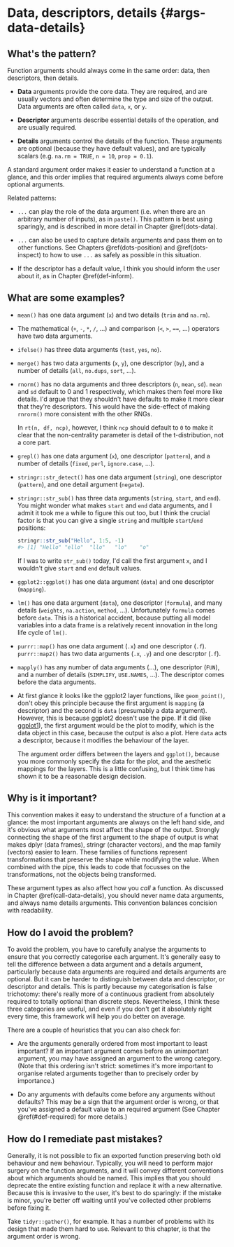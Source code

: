 # Data, descriptors, details {#args-data-details}



## What's the pattern?

Function arguments should always come in the same order: data, then descriptors, then details.

* __Data__ arguments provide the core data. They are required, and are usually
  vectors and often determine the type and size of the output. Data arguments
  are often called `data`, `x`, or `y`. 

* __Descriptor__ arguments describe essential details of the operation, and 
  are usually required.
  
* __Details__ arguments control the details of the function. These arguments
  are optional (because they have default values), and are typically scalars 
  (e.g. `na.rm = TRUE`, `n = 10`, `prop = 0.1`).

A standard argument order makes it easier to understand a function at a glance, and this order implies that required arguments always come before optional arguments.

Related patterns:

* `...` can play the role of the data argument (i.e. when there are an 
  arbitrary number of inputs), as in `paste()`. This pattern is best using
  sparingly, and is described in more detail in Chapter \@ref(dots-data). 

* `...` can also be used to capture details arguments and pass them on to 
  other functions. See Chapters \@ref(dots-position) and \@ref(dots-inspect) 
  to how to use `...` as safely as possible in this situation.

* If the descriptor has a default value, I think you should inform the user 
  about it, as in Chapter \@ref(def-inform).

## What are some examples?

*   `mean()` has one data argument (`x`) and two details (`trim` and `na.rm`).

*   The mathematical (`+`, `-`, `*`, `/`, ...) and comparison (`<`, `>`, `==`,
    ...) operators have two data arguments.

*   `ifelse()` has three data arguments (`test`, `yes`, `no`).

*   `merge()` has two data arguments (`x`, `y`), one descriptor (`by`), 
    and a number of details (`all`, `no.dups`, `sort`, ...).

*   `rnorm()` has no data arguments and three descriptors (`n`, `mean`, `sd`).
    `mean` and `sd` default to 0 and 1 respectively, which makes them feel 
    more like details. I'd argue that they shouldn't have defaults to make it 
    more clear that they're descriptors. This would have the side-effect of 
    making `rnrorm()` more consistent with the other RNGs.
    
    In `rt(n, df, ncp)`, however, I think `ncp` should default to `0` to make 
    it clear that the non-centrality parameter is detail of the t-distribution,
    not a core part.

*   `grepl()` has one data argument (`x`), one descriptor (`pattern`), and a 
    number of details (`fixed`, `perl`, `ignore.case`, ...).
    
*   `stringr::str_detect()` has one data argument (`string`), one descriptor
    (`pattern`), and one detail argument (`negate`).
    
*   `stringr::str_sub()` has three data arguments (`string`, `start`, and 
    `end`). You might wonder what makes `start` and `end` data arguments, and
    I admit it took me a while to figure this out too, but I think the
    crucial factor is that you can give a single `string` and multiple 
    `start`/`end` positions:
    
    
    ```r
    stringr::str_sub("Hello", 1:5, -1)
    #> [1] "Hello" "ello"  "llo"   "lo"    "o"
    ```
    
    If I was to write `str_sub()` today, I'd call the first argument `x`, and 
    I wouldn't give `start` and `end` default values.

*   `ggplot2::ggplot()` has one data argument (`data`) and one descriptor 
    (`mapping`). 

*   `lm()` has one data argument (`data`), one descriptor (`formula`), and
    many details (`weights`, `na.action`, `method`, ...). Unfortunately 
    `formula` comes before `data`. This is a historical accident, because 
    putting all model variables into a data frame is a relatively recent
    innovation in the long life cycle of `lm()`.

*   `purrr::map()` has one data argument (`.x`) and one descriptor (`.f`).
    `purrr::map2()` has two data arguments (`.x`, `.y`) and one descrptor 
     (`.f`).

*   `mapply()` has any number of data arguments (...), one descriptor (`FUN`),
    and a number of details (`SIMPLIFY`, `USE.NAMES`, ...). The descriptor
    comes before the data arguments.

*   At first glance it looks like the ggplot2 layer functions, like 
    `geom_point()`, don't obey this principle because the first argument is
    `mapping` (a descriptor) and the second is `data` (presumably a data 
    argument). However, this is because ggplot2 doesn't use the pipe. If it
    did (like [ggplot1](https://github.com/hadley/ggplot1)), the first 
    argument would be the plot to modify, which is the data object in this case,
    because the output is also a plot. Here `data` acts a descriptor, because
    it modifies the behaviour of the layer.
    
    The argument order differs between the layers and `ggplot()`, because you
    more commonly specify the data for the plot, and the aesthetic mappings
    for the layers. This is a little confusing, but I think time has shown it
    to be a reasonable design decision.

## Why is it important?

This convention makes it easy to understand the structure of a function at a glance: the most important arguments are always on the left hand side, and it's obvious what arguments most affect the shape of the output. Strongly connecting the shape of the first argument to the shape of output is what makes dplyr (data frames), stringr (character vectors), and the map family (vectors) easier to learn. These families of functions represent transformations that preserve the shape while modifying the value. When combined with the pipe, this leads to code that focusses on the transformations, not the objects being transformed.

These argument types as also affect how you _call_ a function. As discussed in Chapter \@ref(call-data-details), you should never name data arguments, and always name details arguments. This convention balances concision with readability.

## How do I avoid the problem?

To avoid the problem, you have to carefully analyse the arguments to ensure that you correctly categorise each argument. It's generally easy to tell the difference between a data argument and a details argument, particularly because data arguments are required and details arguments are optional. But it can be harder to distinguish between data and descriptor, or descriptor and details. This is partly because my categorisation is false trichotomy: there's really more of a continuous gradient from absolutely required to totally optional than discrete steps. Nevertheless, I think these three categories are useful, and even if you don't get it absolutely right every time, this framework will help you do better on average.

There are a couple of heuristics that you can also check for:

* Are the arguments generally ordered from most important to least important? 
  If an important argument comes before an unimportant argument, you may have 
  assigned an argument to the wrong category. (Note that this ordering isn't
  strict: sometimes it's more important to organise related arguments together
  than to precisely order by importance.)

* Do any arguments with defaults come before any arguments without defaults?
  This may be a sign that the argument order is wrong, or that you've 
  assigned a default value to an required argument (See Chapter
  \@ref(#def-required) for more details.)

## How do I remediate past mistakes?

Generally, it is not possible to fix an exported function preserving both old behaviour and new behaviour. Typically, you will need to perform major surgery on the function arguments, and it will convey different conventions about which arguments should be named. This implies that you should deprecate the entire existing function and replace it with a new alternative. Because this is invasive to the user, it's best to do sparingly: if the mistake is minor, you're better off waiting until you've collected other problems before fixing it.

Take `tidyr::gather()`, for example. It has a number of problems with its design that made them hard to use. Relevant to this chapter, is that the argument order is wrong.
